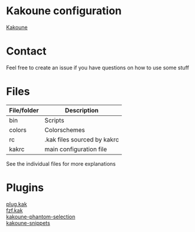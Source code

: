 # Kakoune configuration

[Kakoune](https://github.com/mawww/kakoune)


# Contact

Feel free to create an issue if you have questions on how to use some stuff

# Files

|File/folder  |Description                    |
|-------------|-------------------------------|
|bin          | Scripts                       |
|colors       | Colorschemes                  |
|rc           | .kak files sourced by kakrc   |
|kakrc        | main configuration file       |

See the individual files for more explanations

# Plugins

[plug.kak](https://github.com/andreyorst/plug.kak)  
[fzf.kak](https://github.com/andreyorst/fzf.kak)  
[kakoune-phantom-selection](https://github.com/occivink/kakoune-phantom-selection)  
[kakoune-snippets](https://github.com/occivink/kakoune-snippets)  
